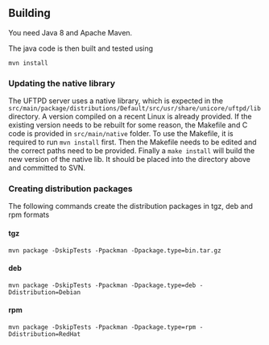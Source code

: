 Building
--------

You need Java 8 and Apache Maven.

The java code is then built and tested using

```
mvn install
```


### Updating the native library


The UFTPD server uses a native library, which is expected in the
```src/main/package/distributions/Default/src/usr/share/unicore/uftpd/lib```
directory. A version compiled on a recent Linux is already provided.
If the existing version needs to be rebuilt for some reason,
the Makefile and C code is provided in ```src/main/native``` folder.
To use the Makefile, it is required to run ```mvn install``` first.
Then the Makefile needs to be edited and the correct paths 
need to be provided. Finally a ```make install``` will build the new
version of the native lib. It should be placed into the directory 
above and committed to SVN.


### Creating distribution packages

The following commands create the distribution packages
in tgz, deb and rpm formats

#### tgz
```
mvn package -DskipTests -Ppackman -Dpackage.type=bin.tar.gz
```

#### deb
```
mvn package -DskipTests -Ppackman -Dpackage.type=deb -Ddistribution=Debian
```

#### rpm
```
mvn package -DskipTests -Ppackman -Dpackage.type=rpm -Ddistribution=RedHat
```



